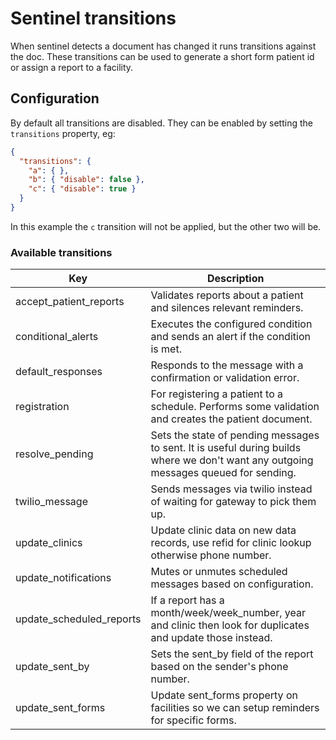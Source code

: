# Sentinel transitions

When sentinel detects a document has changed it runs transitions against the doc. These transitions can be used to generate a short form patient id or assign a report to a facility.

## Configuration

By default all transitions are disabled. They can be enabled by setting the `transitions` property, eg:

```json
{
  "transitions": {
    "a": { },
    "b": { "disable": false },
    "c": { "disable": true }
  }
}
```

In this example the `c` transition will not be applied, but the other two will be.

### Available transitions

| Key | Description |
|---|---|
| accept_patient_reports | Validates reports about a patient and silences relevant reminders. |
| conditional_alerts | Executes the configured condition and sends an alert if the condition is met. |
| default_responses | Responds to the message with a confirmation or validation error. |
| registration | For registering a patient to a schedule. Performs some validation and creates the patient document. |
| resolve_pending | Sets the state of pending messages to sent. It is useful during builds where we don't want any outgoing messages queued for sending. |
| twilio_message | Sends messages via twilio instead of waiting for gateway to pick them up. |
| update_clinics | Update clinic data on new data records, use refid for clinic lookup otherwise phone number. |
| update_notifications | Mutes or unmutes scheduled messages based on configuration. |
| update_scheduled_reports | If a report has a month/week/week_number, year and clinic then look for duplicates and update those instead. |
| update_sent_by | Sets the sent_by field of the report based on the sender's phone number. |
| update_sent_forms | Update sent_forms property on facilities so we can setup reminders for specific forms. |

